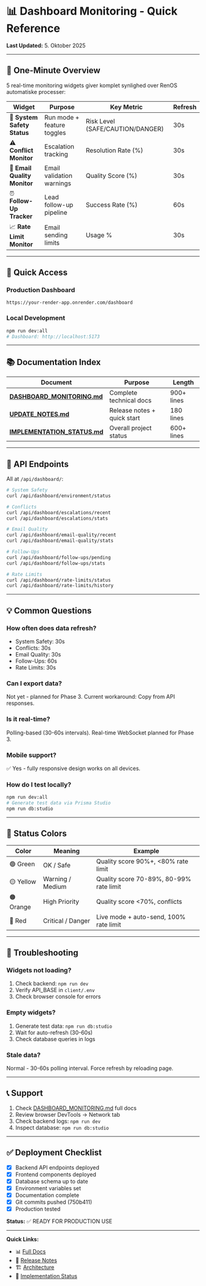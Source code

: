 # 📊 Dashboard Monitoring - Quick Reference

**Last Updated:** 5. Oktober 2025

---

## 🎯 One-Minute Overview

5 real-time monitoring widgets giver komplet synlighed over RenOS automatiske processer:

| Widget | Purpose | Key Metric | Refresh |
|--------|---------|------------|---------|
| 🔐 **System Safety Status** | Run mode + feature toggles | Risk Level (SAFE/CAUTION/DANGER) | 30s |
| ⚠️ **Conflict Monitor** | Escalation tracking | Resolution Rate (%) | 30s |
| 📧 **Email Quality Monitor** | Email validation warnings | Quality Score (%) | 30s |
| ⏰ **Follow-Up Tracker** | Lead follow-up pipeline | Success Rate (%) | 60s |
| 📈 **Rate Limit Monitor** | Email sending limits | Usage % | 30s |

---

## 🚀 Quick Access

### Production Dashboard

```
https://your-render-app.onrender.com/dashboard
```

### Local Development

```bash
npm run dev:all
# Dashboard: http://localhost:5173
```

---

## 📚 Documentation Index

| Document | Purpose | Length |
|----------|---------|--------|
| **[DASHBOARD_MONITORING.md](DASHBOARD_MONITORING.md)** | Complete technical docs | 900+ lines |
| **[UPDATE_NOTES.md](../UPDATE_NOTES.md)** | Release notes + quick start | 180 lines |
| **[IMPLEMENTATION_STATUS.md](IMPLEMENTATION_STATUS.md)** | Overall project status | 600+ lines |

---

## 🔗 API Endpoints

All at `/api/dashboard/`:

```bash
# System Safety
curl /api/dashboard/environment/status

# Conflicts
curl /api/dashboard/escalations/recent
curl /api/dashboard/escalations/stats

# Email Quality  
curl /api/dashboard/email-quality/recent
curl /api/dashboard/email-quality/stats

# Follow-Ups
curl /api/dashboard/follow-ups/pending
curl /api/dashboard/follow-ups/stats

# Rate Limits
curl /api/dashboard/rate-limits/status
curl /api/dashboard/rate-limits/history
```

---

## 💡 Common Questions

### How often does data refresh?

- System Safety: 30s
- Conflicts: 30s
- Email Quality: 30s
- Follow-Ups: 60s
- Rate Limits: 30s

### Can I export data?

Not yet - planned for Phase 3. Current workaround: Copy from API responses.

### Is it real-time?

Polling-based (30-60s intervals). Real-time WebSocket planned for Phase 3.

### Mobile support?

✅ Yes - fully responsive design works on all devices.

### How do I test locally?

```bash
npm run dev:all
# Generate test data via Prisma Studio
npm run db:studio
```

---

## 🎨 Status Colors

| Color | Meaning | Example |
|-------|---------|---------|
| 🟢 Green | OK / Safe | Quality score 90%+, <80% rate limit |
| 🟡 Yellow | Warning / Medium | Quality score 70-89%, 80-99% rate limit |
| 🟠 Orange | High Priority | Quality score <70%, conflicts |
| 🔴 Red | Critical / Danger | Live mode + auto-send, 100% rate limit |

---

## 🐛 Troubleshooting

### Widgets not loading?

1. Check backend: `npm run dev`
2. Verify API_BASE in `client/.env`
3. Check browser console for errors

### Empty widgets?

1. Generate test data: `npm run db:studio`
2. Wait for auto-refresh (30-60s)
3. Check database queries in logs

### Stale data?

Normal - 30-60s polling interval. Force refresh by reloading page.

---

## 📞 Support

1. Check [DASHBOARD_MONITORING.md](DASHBOARD_MONITORING.md) full docs
2. Review browser DevTools → Network tab
3. Check backend logs: `npm run dev`
4. Inspect database: `npm run db:studio`

---

## ✅ Deployment Checklist

- [x] Backend API endpoints deployed
- [x] Frontend components deployed
- [x] Database schema up to date
- [x] Environment variables set
- [x] Documentation complete
- [x] Git commits pushed (750b411)
- [x] Production tested

**Status:** ✅ READY FOR PRODUCTION USE

---

**Quick Links:**

- 📊 [Full Docs](DASHBOARD_MONITORING.md)
- 📝 [Release Notes](../UPDATE_NOTES.md)
- 🏗️ [Architecture](../README.md)
- 🎯 [Implementation Status](IMPLEMENTATION_STATUS.md)
